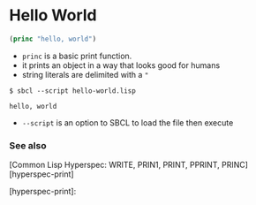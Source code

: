 # Hello World

```lisp
(princ "hello, world")
```

- `princ` is a basic print function.
- it prints an object in a way that looks good for humans
- string literals are delimited with a `"`

```shell
$ sbcl --script hello-world.lisp

hello, world
```

- `--script` is an option to SBCL to load the file then execute

### See also
[Common Lisp Hyperspec: WRITE, PRIN1, PRINT, PPRINT, PRINC][hyperspec-print]

[hyperspec-print]:
